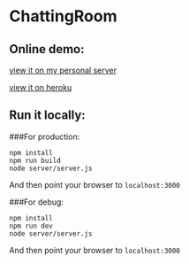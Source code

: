 # ChattingRoom

## Online demo:

[view it on my personal server](http://hshen.pw:3000)

[view it on heroku](https://murmuring-brook-22426.herokuapp.com)


## Run it locally:

###For production:
```
npm install
npm run build
node server/server.js
```
And then point your browser to `localhost:3000`


###For debug:
```
npm install
npm run dev
node server/server.js
```
And then point your browser to `localhost:3000`



